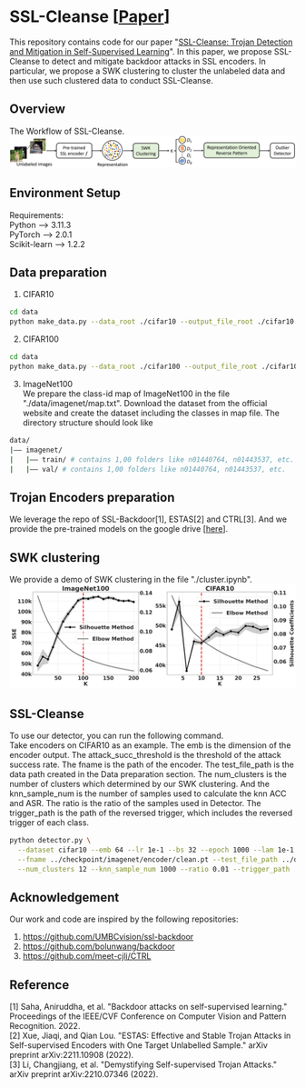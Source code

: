 # SSL-Cleanse [[Paper](https://arxiv.org/pdf/2303.09079.pdf)]

This repository contains code for our paper "[SSL-Cleanse: Trojan Detection and Mitigation in Self-Supervised Learning](https://arxiv.org/pdf/2303.09079.pdf)". 
In this paper, we propose SSL-Cleanse to detect and mitigate backdoor attacks in SSL encoders. In particular, we propose a SWK clustering to cluster the unlabeled 
data and then use such clustered data to conduct SSL-Cleanse. 

## Overview
The Workflow of SSL-Cleanse.
![detector](https://github.com/UCF-ML-Research/SSL-Cleanse/blob/main/figures/detector.png)



## Environment Setup
Requirements:   <br/>
Python --> 3.11.3   <br/>
PyTorch --> 2.0.1   <br/>
Scikit-learn --> 1.2.2   <br/>

## Data preparation
1. CIFAR10 <br/>
```bash
cd data
python make_data.py --data_root ./cifar10 --output_file_root ./cifar10 --data_name cifar10
```

2. CIFAR100 <br/>
```bash
cd data
python make_data.py --data_root ./cifar100 --output_file_root ./cifar100 --data_name cifar100
```

3. ImageNet100 <br/>
We prepare the class-id map of ImageNet100 in the file "./data/imagenet/map.txt". Download the dataset from the official
website and create the dataset including the classes in map file. The directory structure should look like <br/>
```bash
data/
|–– imagenet/
|   |–– train/ # contains 1,00 folders like n01440764, n01443537, etc.
|   |–– val/ # contains 1,00 folders like n01440764, n01443537, etc.
```

## Trojan Encoders preparation
We leverage the repo of SSL-Backdoor[1], ESTAS[2] and CTRL[3]. And we provide the pre-trained models on 
the google drive [[here](https://drive.google.com/drive/folders/1xj7u-6klfYMronIE9mH2CwIsSFt7sE19?usp=sharing)]. <br/>

## SWK clustering
We provide a demo of SWK clustering in the file "./cluster.ipynb". <br/>
![SWK clustering](https://github.com/UCF-ML-Research/SSL-Cleanse/blob/main/figures/cluster.png)

## SSL-Cleanse
To use our detector, you can run the following command. <br/>
Take encoders on CIFAR10 as an example. The emb is the dimension of the encoder output. The attack_succ_threshold is the
threshold of the attack success rate. The fname is the path of the encoder. The test_file_path is the data path created
in the Data preparation section. The num_clusters is the number of clusters which determined by our SWK clustering. And
the knn_sample_num is the number of samples used to calculate the knn ACC and ASR. The ratio is the ratio of the samples
used in Detector. The trigger_path is the path of the reversed trigger, which includes the reversed trigger of each class.
```bash
python detector.py \
  --dataset cifar10 --emb 64 --lr 1e-1 --bs 32 --epoch 1000 --lam 1e-1 --attack_succ_threshold 0.99 \
  --fname ../checkpoint/imagenet/encoder/clean.pt --test_file_path ../data/imagenet/test_filelist.txt \
  --num_clusters 12 --knn_sample_num 1000 --ratio 0.01 --trigger_path
```

## Acknowledgement
Our work and code are inspired by the following repositories:
1. https://github.com/UMBCvision/ssl-backdoor
2. https://github.com/bolunwang/backdoor
3. https://github.com/meet-cjli/CTRL

## Reference
[1] Saha, Aniruddha, et al. "Backdoor attacks on self-supervised learning." Proceedings of the IEEE/CVF Conference on Computer Vision and Pattern Recognition. 2022. <br/>
[2] Xue, Jiaqi, and Qian Lou. "ESTAS: Effective and Stable Trojan Attacks in Self-supervised Encoders with One Target Unlabelled Sample." arXiv preprint arXiv:2211.10908 (2022). <br/>
[3] Li, Changjiang, et al. "Demystifying Self-supervised Trojan Attacks." arXiv preprint arXiv:2210.07346 (2022).

